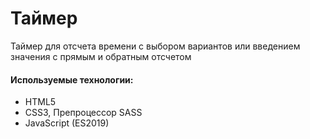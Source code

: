 # Таймер

Таймер для отсчета времени с выбором вариантов или введением значения с прямым и обратным отсчетом

#### Используемые технологии:

- HTML5
- CSS3, Препроцессор SASS
- JavaScript (ES2019)
